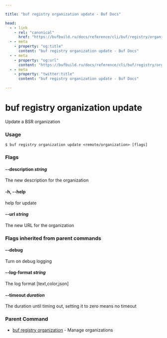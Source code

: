 ```yaml
---

title: "buf registry organization update - Buf Docs"

head:
  - - link
    - rel: "canonical"
      href: "https://bufbuild.ru/docs/reference/cli/buf/registry/organization/update/"
  - - meta
    - property: "og:title"
      content: "buf registry organization update - Buf Docs"
  - - meta
    - property: "og:url"
      content: "https://bufbuild.ru/docs/reference/cli/buf/registry/organization/update/"
  - - meta
    - property: "twitter:title"
      content: "buf registry organization update - Buf Docs"

---
```


# buf registry organization update

Update a BSR organization

### Usage

```console
$ buf registry organization update <remote/organization> [flags]
```

### Flags

#### \--description _string_

The new description for the organization

#### \-h, --help

help for update

#### \--url _string_

The new URL for the organization

### Flags inherited from parent commands

#### \--debug

Turn on debug logging

#### \--log-format _string_

The log format \[text,color,json\]

#### \--timeout _duration_

The duration until timing out, setting it to zero means no timeout

### Parent Command

- [buf registry organization](../) - Manage organizations
